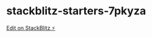 # stackblitz-starters-7pkyza

[Edit on StackBlitz ⚡️](https://stackblitz.com/edit/stackblitz-starters-7pkyza)